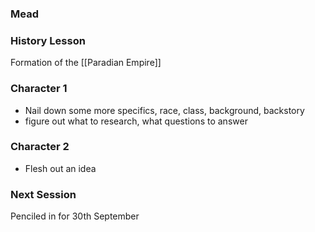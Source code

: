 ### Mead

### History Lesson
Formation of the [[Paradian Empire]]

### Character 1 
- Nail down some more specifics, race, class, background, backstory
- figure out what to research, what questions to answer

### Character 2 
- Flesh out an idea


### Next Session
Penciled in for 30th September
